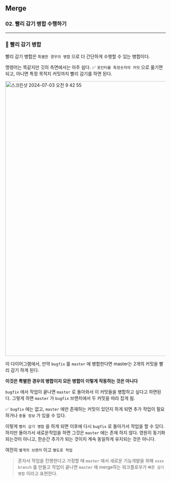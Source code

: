 ## Merge

### 02. 빨리 감기 병합 수행하기

---

### 📌 빨리 감기 병합

빨리 감기 병합은 `특별한 경우의 병합` 으로 더 간단하게 수행할 수 있는 병합이다.

명령어는 똑같지만 깃의 측면에서는 아주 쉽다.
✅ `포인터를 특정숫자의 커밋` 으로 옮기면 되고, 아니면 특정 목적지 커밋까지 빨리 감기를 하면 된다.

<img width="862" alt="스크린샷 2024-07-03 오전 9 42 55" src="https://github.com/chromeheartz/TIL/assets/95161113/3df0e0da-beab-46bf-879f-ae05b0e25e3d">

이 다이어그램에서, 만약 `bugfix` 를 `master` 에 병합한다면 master는 2개의 커밋을 빨리 감기 하게 된다.

**이것은 특별한 경우의 병합이지 모든 병합이 이렇게 작동하는 것은 아니다**

`bugfix` 에서 작업이 끝나면 `master` 로 돌아와서 이 커밋들을 병합하고 싶다고 하면된다. 그렇게 하면 `master` 가 `bugfix` 브랜치에서 두 커밋을 따라 잡게 됨.

✅ `bugfix` 에는 없고, `master` 에만 존재하는 커밋이 있던지 하게 되면 추가 작업이 필요하거나 `충돌 정보` 가 있을 수 있다.

이렇게 `빨리 감기 병합` 을 하게 되면 이후에 다시 `bugfix` 로 돌아가서 작업을 할 수 있다. 하지만 돌아가서 새로운작업을 하면 그것은 `master` 에는 존재 하지 않다. 영원히 동기화 되는것이 아니고, 한순간 추가가 되는 것이지 계속 동일하게 유지되는 것은 아니다.

여전히 `별개의 브랜치` 이고 `별도로 작업`

> 혼자서 작업을 진행한다고 가정할 때 `master` 에서 새로운 기능개발을 위해 `xxxx branch` 를 만들고 작업이 끝나면 `master` 에 merge하는 워크플로우가 `빠른 감기 병합` 이라고 표현한다.
